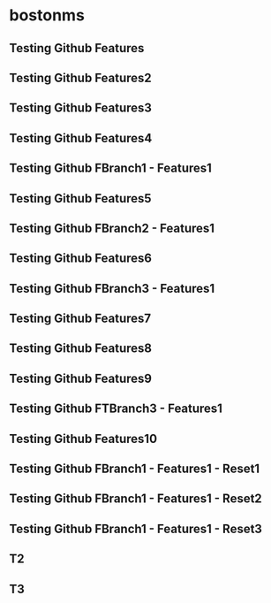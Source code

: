 # bostonms
## Testing Github Features
## Testing Github Features2
## Testing Github Features3
## Testing Github Features4
## Testing Github FBranch1 - Features1
## Testing Github Features5
## Testing Github FBranch2 - Features1
## Testing Github Features6
## Testing Github FBranch3 - Features1
## Testing Github Features7
## Testing Github Features8
## Testing Github Features9
## Testing Github FTBranch3 - Features1
## Testing Github Features10
## Testing Github FBranch1 - Features1 - Reset1
## Testing Github FBranch1 - Features1 - Reset2
## Testing Github FBranch1 - Features1 - Reset3
## T2
## T3

